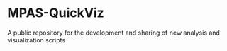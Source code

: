 # MPAS-QuickViz
A public repository for the development and sharing of new analysis and visualization scripts
